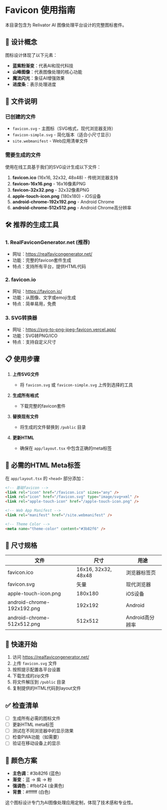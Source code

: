 # Favicon 使用指南

本目录包含为 Relivator AI 图像处理平台设计的完整图标套件。

## 🎨 设计概念

图标设计体现了以下元素：

- **蓝紫粉渐变**：代表AI和现代科技
- **山峰图像**：代表图像处理的核心功能
- **魔法闪光**：象征AI增强效果
- **进度条**：表示处理进度

## 📁 文件说明

### 已创建的文件

- `favicon.svg` - 主图标（SVG格式，现代浏览器支持）
- `favicon-simple.svg` - 简化版本（适合小尺寸显示）
- `site.webmanifest` - Web应用清单文件

### 需要生成的文件

使用在线工具基于我们的SVG设计生成以下文件：

1. **favicon.ico** (16x16, 32x32, 48x48) - 传统浏览器支持
2. **favicon-16x16.png** - 16x16像素PNG
3. **favicon-32x32.png** - 32x32像素PNG
4. **apple-touch-icon.png** (180x180) - iOS设备
5. **android-chrome-192x192.png** - Android Chrome
6. **android-chrome-512x512.png** - Android Chrome高分辨率

## 🛠️ 推荐的生成工具

### 1. RealFaviconGenerator.net (推荐)

- 网址：<https://realfavicongenerator.net/>
- 功能：完整的favicon套件生成
- 特点：支持所有平台，提供HTML代码

### 2. favicon.io

- 网址：<https://favicon.io/>
- 功能：从图像、文字或emoji生成
- 特点：简单易用，免费

### 3. SVG转换器

- 网址：<https://svg-to-png-jpeg-favicon.vercel.app/>
- 功能：SVG转PNG/ICO
- 特点：支持自定义尺寸

## 📋 使用步骤

1. **上传SVG文件**
   - 将 `favicon.svg` 或 `favicon-simple.svg` 上传到选择的工具

2. **生成所有格式**
   - 下载完整的favicon套件

3. **替换现有文件**
   - 将生成的文件替换到 `/public` 目录

4. **更新HTML**
   - 确保在 `app/layout.tsx` 中包含正确的meta标签

## 🔗 必需的HTML Meta标签

在 `app/layout.tsx` 的 `<head>` 部分添加：

```html
<!-- 基础favicon -->
<link rel="icon" href="/favicon.ico" sizes="any" />
<link rel="icon" href="/favicon.svg" type="image/svg+xml" />
<link rel="apple-touch-icon" href="/apple-touch-icon.png" />

<!-- Web App Manifest -->
<link rel="manifest" href="/site.webmanifest" />

<!-- Theme Color -->
<meta name="theme-color" content="#3b82f6" />
```

## 🎯 尺寸规格

| 文件 | 尺寸 | 用途 |
|------|------|------|
| favicon.ico | 16x16, 32x32, 48x48 | 浏览器标签页 |
| favicon.svg | 矢量 | 现代浏览器 |
| apple-touch-icon.png | 180x180 | iOS设备 |
| android-chrome-192x192.png | 192x192 | Android |
| android-chrome-512x512.png | 512x512 | Android高分辨率 |

## 🚀 快速开始

1. 访问 <https://realfavicongenerator.net/>
2. 上传 `favicon.svg` 文件
3. 按照提示配置各平台设置
4. 下载生成的zip文件
5. 将文件解压到 `/public` 目录
6. 复制提供的HTML代码到layout文件

## ✅ 检查清单

- [ ] 生成所有必需的图标文件
- [ ] 更新HTML meta标签
- [ ] 测试在不同浏览器中的显示效果
- [ ] 检查PWA功能（如需要）
- [ ] 验证在移动设备上的显示

## 🎨 颜色方案

- **主色调**：#3b82f6 (蓝色)
- **渐变**：蓝 → 紫 → 粉
- **强调色**：#fbbf24 (金黄色)
- **背景**：#ffffff (白色)

这个图标设计专门为AI图像处理应用定制，体现了技术感和专业性。
